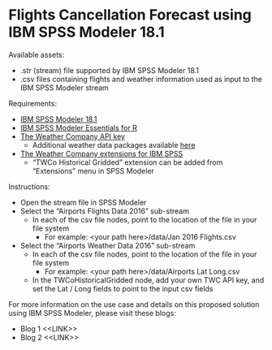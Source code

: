 <h1>Flights Cancellation Forecast using IBM SPSS Modeler 18.1</h1><p>Available assets:</p><ul><li>.str (stream) file supported by IBM SPSS Modeler 18.1</li><li>.csv files containing flights and weather information used as input to the IBM SPSS Modeler stream</li></ul><p>Requirements:</p><ul><li><a href="https://www.ibm.com/us-en/marketplace/spss-modeler/resources">IBM SPSS Modeler 18.1</a></li><li><a href="https://www.ibm.com/developerworks/community/wikis/home?lang=en#!/wiki/We70df3195ec8_4f95_9773_42e448fa9029/page/Downloads%20for%20IBM%C2%AE%20%20SPSS%C2%AE%20%20Modeler">IBM SPSS Modeler Essentials for R</a></li><li><a href="https://www.wunderground.com/weather/api/d/pricing.html">The Weather Company API key</a><br /><ul><li>Additional weather data packages available <a href="https://business.weather.com/products/weather-data-packages">here</a></li></ul></li><li><a href="https://ibmpredictiveanalytics.github.io/">The Weather Company extensions for IBM SPSS</a><br /><ul><li>&ldquo;TWCo Historical Gridded&rdquo; extension can be added from &ldquo;Extensions&rdquo; menu in SPSS Modeler</li></ul></li></ul><p>Instructions:</p><ul><li>Open the stream file in SPSS Modeler</li><li>Select the &ldquo;Airports Flights Data 2016&rdquo; sub-stream<ul><li>In each of the csv file nodes, point to the location of the file in your file system<ul><li>For example: &lt;your path here&gt;/data/Jan 2016 Flights.csv</li></ul></li></ul></li><li>Select the &ldquo;Airports Weather Data 2016&rdquo; sub-stream<ul><li>In each of the csv file nodes, point to the location of the file in your file system<ul><li>For example: &lt;your path here&gt;/data/Airports Lat Long.csv</li></ul></li><li>In the TWCoHistoricalGridded node, add your own TWC API key, and set the Lat / Long fields to point to the input csv fields</li></ul></li></ul><p>For more information on the use case and details on this proposed solution using IBM SPSS Modeler, please visit these blogs:</p><ul><li>Blog 1 &lt;&lt;LINK&gt;&gt;</li><li>Blog 2 &lt;&lt;LINK&gt;&gt;</li></ul>